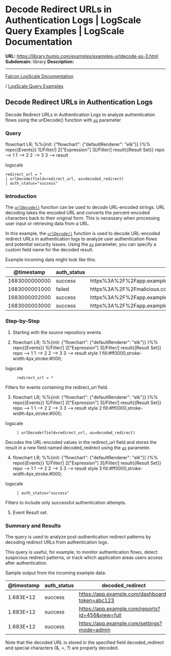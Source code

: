 # Decode Redirect URLs in Authentication Logs | LogScale Query Examples | LogScale Documentation

**URL:** https://library.humio.com/examples/examples-urldecode-as-3.html
**Subdomain:** library
**Description:** 

---

[Falcon LogScale Documentation](https://library.humio.com)

/ [LogScale Query Examples](examples.html)

## Decode Redirect URLs in Authentication Logs

Decode Redirect URLs in Authentication Logs to analyze authentication flows using the urlDecode() function with [_`as`_](https://library.humio.com/data-analysis/functions-urldecode.html#query-functions-urldecode-as) parameter 

### Query

flowchart LR; %%{init: {"flowchart": {"defaultRenderer": "elk"}} }%% repo{{Events}} 1[/Filter/] 2["Expression"] 3[/Filter/] result{{Result Set}} repo --> 1 1 --> 2 2 --> 3 3 --> result

logscale
    
    
    redirect_url = *
    | urlDecode(field=redirect_url, as=decoded_redirect)
    | auth_status="success"

### Introduction

The [`urlDecode()`](https://library.humio.com/data-analysis/functions-urldecode.html) function can be used to decode URL-encoded strings. URL decoding takes the encoded URL and converts the percent-encoded characters back to their original form. This is necessary when processing user input or retrieving data from a URL. 

In this example, the [`urlDecode()`](https://library.humio.com/data-analysis/functions-urldecode.html) function is used to decode URL-encoded redirect URLs in authentication logs to analyze user authentication flows and potential security issues. Using the [_`as`_](https://library.humio.com/data-analysis/functions-urldecode.html#query-functions-urldecode-as) parameter, you can specify a custom field name for the decoded result. 

Example incoming data might look like this: 

@timestamp| auth_status| redirect_url| user_id| source_ip  
---|---|---|---|---  
1683000000000| success| https%3A%2F%2Fapp.example.com%2Fdashboard%3Ftoken%3Dabc123| user1| 10.0.0.1  
1683000001000| failed| https%3A%2F%2Fmalicious.com%2Fphish%3Ftoken%3Dxyz789| user2| 192.168.1.100  
1683000002000| success| https%3A%2F%2Fapp.example.com%2Freports%3Fid%3D456%26view%3Dfull| user3| 10.0.0.2  
1683000003000| success| https%3A%2F%2Fapp.example.com%2Fsettings%3Fmode%3Dadmin| user4| 10.0.0.3  
  
### Step-by-Step

  1. Starting with the source repository events.

  2. flowchart LR; %%{init: {"flowchart": {"defaultRenderer": "elk"}} }%% repo{{Events}} 1[/Filter/] 2["Expression"] 3[/Filter/] result{{Result Set}} repo --> 1 1 --> 2 2 --> 3 3 --> result style 1 fill:#ff0000,stroke-width:4px,stroke:#000;

logscale
         
         redirect_url = *

Filters for events containing the redirect_url field. 

  3. flowchart LR; %%{init: {"flowchart": {"defaultRenderer": "elk"}} }%% repo{{Events}} 1[/Filter/] 2["Expression"] 3[/Filter/] result{{Result Set}} repo --> 1 1 --> 2 2 --> 3 3 --> result style 2 fill:#ff0000,stroke-width:4px,stroke:#000;

logscale
         
         | urlDecode(field=redirect_url, as=decoded_redirect)

Decodes the URL-encoded values in the redirect_url field and stores the result in a new field named decoded_redirect using the [_`as`_](https://library.humio.com/data-analysis/functions-urldecode.html#query-functions-urldecode-as) parameter. 

  4. flowchart LR; %%{init: {"flowchart": {"defaultRenderer": "elk"}} }%% repo{{Events}} 1[/Filter/] 2["Expression"] 3[/Filter/] result{{Result Set}} repo --> 1 1 --> 2 2 --> 3 3 --> result style 3 fill:#ff0000,stroke-width:4px,stroke:#000;

logscale
         
         | auth_status="success"

Filters to include only successful authentication attempts. 

  5. Event Result set.




### Summary and Results

The query is used to analyze post-authentication redirect patterns by decoding redirect URLs from authentication logs. 

This query is useful, for example, to monitor authentication flows, detect suspicious redirect patterns, or track which application areas users access after authentication. 

Sample output from the incoming example data: 

@timestamp| auth_status| decoded_redirect| redirect_url| source_ip| user_id  
---|---|---|---|---|---  
1.683E+12| success| https://app.example.com/dashboard?token=abc123| https%3A%2F%2Fapp.example.com%2Fdashboard%3Ftoken%3Dabc123| 10.0.0.1| user1  
1.683E+12| success| https://app.example.com/reports?id=456&view=full| https%3A%2F%2Fapp.example.com%2Freports%3Fid%3D456%26view%3Dfull| 10.0.0.2| user3  
1.683E+12| success| https://app.example.com/settings?mode=admin| https%3A%2F%2Fapp.example.com%2Fsettings%3Fmode%3Dadmin| 10.0.0.3| user4  
  
Note that the decoded URL is stored in the specified field decoded_redirect and special characters (&, =, ?) are properly decoded.
